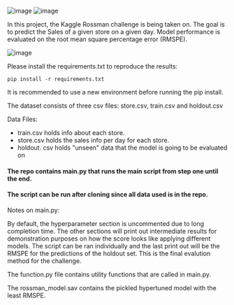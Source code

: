 
![image](https://user-images.githubusercontent.com/76450761/118816778-d1e3f880-b8b2-11eb-8931-a831072c99e1.png)
![image](https://user-images.githubusercontent.com/76450761/118816921-f8a22f00-b8b2-11eb-8e7a-b0a7d45f3929.png)



In this project, the Kaggle Rossman challenge is being taken on.
The goal is to predict the Sales of a given store on a given day.
Model performance is evaluated on the root mean square percentage error (RMSPE).

![image](https://user-images.githubusercontent.com/76450761/118817147-31420880-b8b3-11eb-9050-71c27473c5a2.png)

Please install the requirements.txt to reproduce the results:
```
pip install -r requirements.txt
```
It is recommended to use a new environment before running the pip install.<br />

The dataset consists of three csv files: store.csv, train.csv and holdout.csv

Data Files:
- train.csv holds info about each store.
- store.csv holds the sales info per day for each store.
- holdout. csv holds "unseen" data that the model is going to be evaluated on


#### The repo contains main.py that runs the main script from step one until the end. 
#### The script can be run after cloning since all data used is in the repo.

Notes on main.py:

By default, the hyperparameter section is uncommented due to long completion time. 
The other sections will print out intermediate results for demonstration purposes on how the score looks like applying different models.
The script can be ran individually and the last print out will be the RMSPE for the predictions of the holdout set. 
This is the final evalution method for the challenge.

The function.py file contains utility functions that are called in main.py.

The rossman_model.sav contains the pickled hypertuned model with the least RMSPE.

